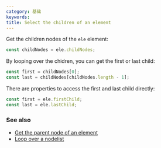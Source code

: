```yaml
---
category: 基础
keywords:
title: Select the children of an element
---
```


Get the children nodes of the `ele` element:

```js
const childNodes = ele.childNodes;
```

By looping over the chidren, you can get the first or last child:

```js
const first = childNodes[0];
const last = childNodes[childNodes.length - 1];
```

There are properties to access the first and last child directly:

```js
const first = ele.firstChild;
const last = ele.lastChild;
```

### See also

-   [Get the parent node of an element](/get-the-parent-node-of-an-element)
-   [Loop over a nodelist](/loop-over-a-nodelist)
